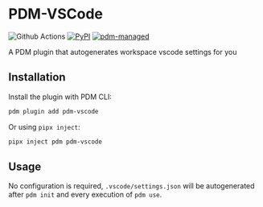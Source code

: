 # PDM-VSCode

![Github Actions](https://github.com/frostming/pdm-vscode/workflows/Tests/badge.svg)
[![PyPI](https://img.shields.io/pypi/v/pdm-vscode?logo=python&logoColor=%23cccccc)](https://pypi.org/project/pdm-vscode)
[![pdm-managed](https://img.shields.io/badge/pdm-managed-blueviolet)](https://pdm.fming.dev)

A PDM plugin that autogenerates workspace vscode settings for you

## Installation

Install the plugin with PDM CLI:

```bash
pdm plugin add pdm-vscode
```

Or using `pipx inject`:

```bash
pipx inject pdm pdm-vscode
```

## Usage

No configuration is required, `.vscode/settings.json` will be autogenerated after `pdm init` and every execution of `pdm use`.
